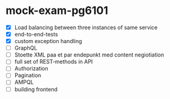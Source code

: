 # mock-exam-pg6101


 
- [X] Load balancing between three instances of same service
- [X] end-to-end-tests
- [X] custom exception handling 
- [ ] GraphQL 
- [ ] Stoette XML paa et par endepunkt med content negiotiation
- [ ] full set of REST-methods in API
- [ ] Authorization 
- [ ] Pagination
- [ ] AMPQL 
- [ ] building frontend 
